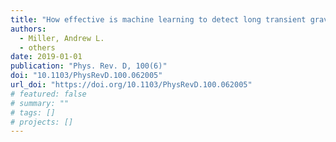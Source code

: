 ```yaml
---
title: "How effective is machine learning to detect long transient gravitational waves from neutron stars in a real search?"
authors:
  - Miller, Andrew L.
  - others
date: 2019-01-01
publication: "Phys. Rev. D, 100(6)"
doi: "10.1103/PhysRevD.100.062005"
url_doi: "https://doi.org/10.1103/PhysRevD.100.062005"
# featured: false
# summary: ""
# tags: []
# projects: []
---
```

